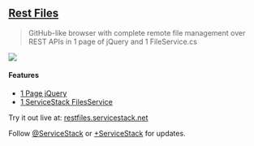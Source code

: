## [Rest Files](https://github.com/NetCoreApps/RestFiles)

> GitHub-like browser with complete remote file management over REST APIs in 1 page of jQuery and 1 FileService.cs

[![](https://raw.githubusercontent.com/ServiceStack/Assets/master/img/livedemos/restfiles.png)](http://restfiles.servicestack.net)

#### Features

 - [1 Page jQuery](https://github.com/NetCoreApps/RestFiles/blob/master/src/RestFiles/wwwroot/default.htm)
 - [1 ServiceStack FilesService](https://github.com/NetCoreApps/RestFiles/blob/master/src/RestFiles.ServiceInterface/FilesService.cs)

Try it out live at: [restfiles.servicestack.net](http://restfiles.servicestack.net)

Follow [@ServiceStack](http://twitter.com) or [+ServiceStack](https://plus.google.com/u/0/communities/112445368900682590445) for updates.
